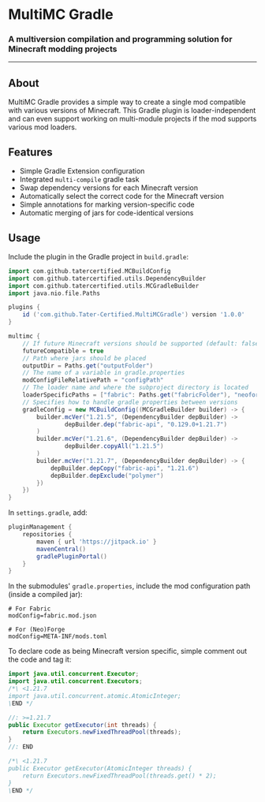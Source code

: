 # MultiMC Gradle
### A multiversion compilation and programming solution for Minecraft modding projects
-- -
## About
MultiMC Gradle provides a simple way to create a single mod compatible with various versions of Minecraft. 
This Gradle plugin is loader-independent and can even support working on multi-module projects if the mod supports
various mod loaders.

## Features
- Simple Gradle Extension configuration
- Integrated `multi-compile` gradle task
- Swap dependency versions for each Minecraft version
- Automatically select the correct code for the Minecraft version
- Simple annotations for marking version-specific code
- Automatic merging of jars for code-identical versions

## Usage
Include the plugin in the Gradle project in `build.gradle`:

```groovy
import com.github.tatercertified.MCBuildConfig
import com.github.tatercertified.utils.DependencyBuilder
import com.github.tatercertified.utils.MCGradleBuilder
import java.nio.file.Paths

plugins {
    id ('com.github.Tater-Certified.MultiMCGradle') version '1.0.0'
}

multimc {
    // If future Minecraft versions should be supported (default: false)
    futureCompatible = true
    // Path where jars should be placed
    outputDir = Paths.get("outputFolder")
    // The name of a variable in gradle.properties
    modConfigFileRelativePath = "configPath"
    // The loader name and where the subproject directory is located
    loaderSpecificPaths = ["fabric": Paths.get("fabricFolder"), "neoforge": Paths.get("neoforgeFolder")]
    // Specifies how to handle gradle properties between versions
    gradleConfig = new MCBuildConfig((MCGradleBuilder builder) -> {
        builder.mcVer("1.21.5", (DependencyBuilder depBuilder) ->
                depBuilder.dep("fabric-api", "0.129.0+1.21.7")
        )
        builder.mcVer("1.21.6", (DependencyBuilder depBuilder) ->
                depBuilder.copyAll("1.21.5")
        )
        builder.mcVer("1.21.7", (DependencyBuilder depBuilder) -> {
            depBuilder.depCopy("fabric-api", "1.21.6")
            depBuilder.depExclude("polymer")
        })
    })
}
```
In `settings.gradle`, add:
```groovy
pluginManagement {
    repositories {
        maven { url 'https://jitpack.io' }
        mavenCentral()
        gradlePluginPortal()
    }
}
```

In the submodules' `gradle.properties`, include the mod configuration path (inside a compiled jar):
```properties
# For Fabric
modConfig=fabric.mod.json
```
```properties
# For (Neo)Forge
modConfig=META-INF/mods.toml
```

To declare code as being Minecraft version specific, simple comment out the code and tag it:

```java
import java.util.concurrent.Executor;
import java.util.concurrent.Executors;
/*\ <1.21.7
import java.util.concurrent.atomic.AtomicInteger;
\END */

//: >=1.21.7
public Executor getExecutor(int threads) {
    return Executors.newFixedThreadPool(threads);
}
//: END

/*\ <1.21.7
public Executor getExecutor(AtomicInteger threads) {
    return Executors.newFixedThreadPool(threads.get() * 2);
}
\END */
```